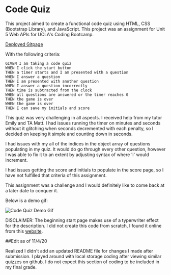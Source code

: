 # Code Quiz

This project aimed to create a functional code quiz using HTML, CSS (Bootstrap Library), and JavaScript. This project was an assignment for Unit 5 Web APIs for UCLA's Coding Bootcamp.

[Deployed Gitpage](https://jonnahmarie.github.io/Code-Quiz/)

With the following criteria:

```
GIVEN I am taking a code quiz
WHEN I click the start button
THEN a timer starts and I am presented with a question
WHEN I answer a question
THEN I am presented with another question
WHEN I answer a question incorrectly
THEN time is subtracted from the clock
WHEN all questions are answered or the timer reaches 0
THEN the game is over
WHEN the game is over
THEN I can save my initials and score
```

This quiz was very challenging in all aspects. I received help from my tutor Emily and TA Matt. I had issues running the timer on minutes and seconds without it glitching when seconds decremented with each penalty, so I decided on keeping it simple and counting down in seconds.

I had issues with my all of the indices in the object array of questions populating in my quiz. It would do go through every other question, however I was able to fix it to an extent by adjusting syntax of where 'i' would increment.

I had issues getting the score and initials to populate in the score page, so I have not fulfilled that criteria of this assignment.

This assignment was a challenge and I would definitely like to come back at a later date to conquer it.

Below is a demo gif:

![Code Quiz Demo Gif](Code-Quiz-Demo.gif)

DISCLAIMER: The beginning start page makes use of a typerwriter effect for the description. I did not create this code from scratch, I found it online from this [website](https://css-tricks.com/snippets/css/typewriter-effect/).

##Edit as of 11/4/20

Realized I didn't add an updated README file for changes I made after submission. I played around with local storage coding after viewing similar quizzes on github. I do not expect this section of coding to be included in my final grade.

